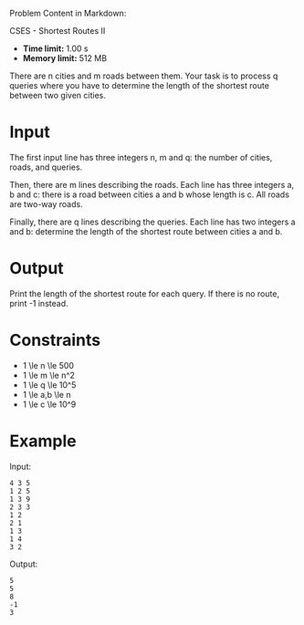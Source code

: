 Problem Content in Markdown:


CSES \- Shortest Routes II




* **Time limit:** 1\.00 s
* **Memory limit:** 512 MB




There are n cities and m roads between them. Your task is to process q queries where you have to determine the length of the shortest route between two given cities.


Input
=====


The first input line has three integers n, m and q: the number of cities, roads, and queries.


Then, there are m lines describing the roads. Each line has three integers a, b and c: there is a road between cities a and b whose length is c. All roads are two\-way roads.


Finally, there are q lines describing the queries. Each line has two integers a and b: determine the length of the shortest route between cities a and b.


Output
======


Print the length of the shortest route for each query. If there is no route, print \-1 instead.


Constraints
===========


* 1 \\le n \\le 500
* 1 \\le m \\le n^2
* 1 \\le q \\le 10^5
* 1 \\le a,b \\le n
* 1 \\le c \\le 10^9


Example
=======


Input:



```
4 3 5
1 2 5
1 3 9
2 3 3
1 2
2 1
1 3
1 4
3 2

```

Output:



```
5
5
8
-1
3

```
 
